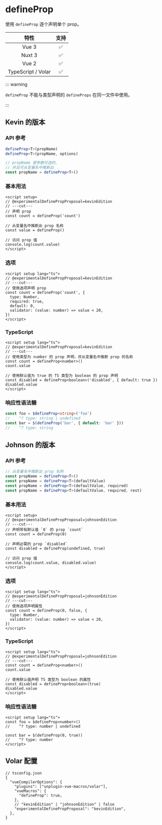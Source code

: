 # defineProp <PackageVersion name="@vue-macros/define-prop" />

<StabilityLevel level="experimental" />

使用 `defineProp` 逐个声明单个 prop。

|        特性        |        支持        |
| :----------------: | :----------------: |
|       Vue 3        | :white_check_mark: |
|       Nuxt 3       | :white_check_mark: |
|       Vue 2        | :white_check_mark: |
| TypeScript / Volar | :white_check_mark: |

::: warning

`defineProp` 不能与类型声明的 `defineProps` 在同一文件中使用。

:::

## Kevin 的版本

### API 参考

```ts
defineProp<T>(propName)
defineProp<T>(propName, options)

// propName 是参数可选的,
// 并且可从变量名中推断出
const propName = defineProp<T>()
```

### 基本用法

```vue twoslash
<script setup>
// @experimentalDefinePropProposal=kevinEdition
// ---cut---
// 声明 prop
const count = defineProp('count')

// 从变量名中推断出 prop 名称
const value = defineProp()

// 访问 prop 值
console.log(count.value)
</script>
```

### 选项

```vue twoslash
<script setup lang="ts">
// @experimentalDefinePropProposal=kevinEdition
// ---cut---
// 使用选项声明 prop
const count = defineProp('count', {
  type: Number,
  required: true,
  default: 0,
  validator: (value: number) => value < 20,
})
</script>
```

### TypeScript

```vue twoslash
<script setup lang="ts">
// @experimentalDefinePropProposal=kevinEdition
// ---cut---
// 使用类型为 number 的 prop 声明，并从变量名中推断 prop 的名称
const count = defineProp<number>()
count.value

// 使用默认值为 true 的 TS 类型为 boolean 的 prop 声明
const disabled = defineProp<boolean>('disabled', { default: true })
disabled.value
</script>
```

### 响应性语法糖

```ts
const foo = $defineProp<string>('foo')
//    ^? type: string | undefined
const bar = $(defineProp('bar', { default: 'bar' }))
//    ^? type: string
```

## Johnson 的版本

### API 参考

```ts
// 从变量名中推断出 prop 名称
const propName = defineProp<T>()
const propName = defineProp<T>(defaultValue)
const propName = defineProp<T>(defaultValue, required)
const propName = defineProp<T>(defaultValue, required, rest)
```

### 基本用法

```vue twoslash
<script setup>
// @experimentalDefinePropProposal=johnsonEdition
// ---cut---
// 声明带有默认值 `0` 的 prop `count`
const count = defineProp(0)

// 声明必需的 prop `disabled`
const disabled = defineProp(undefined, true)

// 访问 prop 值
console.log(count.value, disabled.value)
</script>
```

### 选项

```vue twoslash
<script setup lang="ts">
// @experimentalDefinePropProposal=johnsonEdition
// ---cut---
// 使用选项声明属性
const count = defineProp(0, false, {
  type: Number,
  validator: (value: number) => value < 20,
})
</script>
```

### TypeScript

```vue twoslash
<script setup lang="ts">
// @experimentalDefinePropProposal=johnsonEdition
// ---cut---
const count = defineProp<number>()
count.value

// 使用默认值声明 TS 类型为 boolean 的属性
const disabled = defineProp<boolean>(true)
disabled.value
</script>
```

### 响应性语法糖

```vue
<script setup lang="ts">
const foo = $defineProp<number>()
//    ^? type: number | undefined

const bar = $(defineProp(0, true))
//    ^? type: number
</script>
```

## Volar 配置

```jsonc {4,6}
// tsconfig.json
{
  "vueCompilerOptions": {
    "plugins": ["unplugin-vue-macros/volar"],
    "vueMacros": {
      "defineProp": true,
    },
    // "kevinEdition" | "johnsonEdition" | false
    "experimentalDefinePropProposal": "kevinEdition",
  },
}
```
